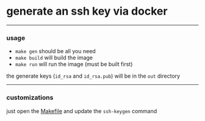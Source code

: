 # generate an ssh key via docker

---

### usage

- `make gen` should be all you need
- `make build` will build the image
- `make run` will run the image (must be built first)

the generate keys (`id_rsa` and `id_rsa.pub`) will be in the `out` directory

---

### customizations

just open the [Makefile](Makefile) and update the `ssh-keygen` command